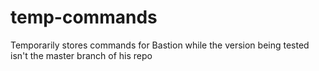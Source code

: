 # temp-commands
Temporarily stores commands for Bastion while the version being tested isn't the master branch of his repo

